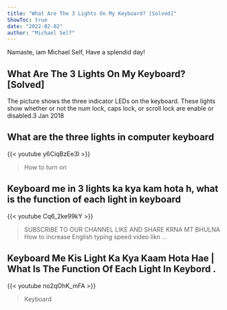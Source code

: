 ```yaml
---
title: "What Are The 3 Lights On My Keyboard? [Solved]"
ShowToc: true 
date: "2022-02-02"
author: "Michael Self" 
---
```


Namaste, iam Michael Self, Have a splendid day!
## What Are The 3 Lights On My Keyboard? [Solved]
The picture shows the three indicator LEDs on the keyboard. These lights show whether or not the num lock, caps lock, or scroll lock are enable or disabled.3 Jan 2018

## What are the three lights in computer keyboard
{{< youtube y6CiqBzEe3I >}}
>How to turn on 

## Keyboard me in 3 lights ka kya kam hota h, what is the function of each light in keyboard
{{< youtube Cq6_2ke99kY >}}
>SUBSCRIBE TO OUR CHANNEL LIKE AND SHARE KRNA MT BHULNA How to increase English typing speed video likn ...

## Keyboard Me Kis Light Ka Kya Kaam Hota Hae | What Is The Function Of Each Light In Keybord .
{{< youtube no2qOhK_mFA >}}
>Keyboard

